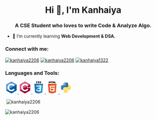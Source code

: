 <h1 align="center">Hi 👋, I'm Kanhaiya</h1>
<h3 align="center">A CSE Student who loves to write Code & Analyze Algo.</h3>

- 🌱 I’m currently learning **Web Development & DSA.**

<h3 align="left">Connect with me:</h3>
<p align="left">
<a href="https://twitter.com/kanhaiya2206" target="blank"><img align="center" src="https://raw.githubusercontent.com/rahuldkjain/github-profile-readme-generator/master/src/images/icons/Social/twitter.svg" alt="kanhaiya2206" height="30" width="40" /></a>
<a href="https://www.codechef.com/users/kanhaiya2201" target="blank"><img align="center" src="https://cdn.jsdelivr.net/npm/simple-icons@3.1.0/icons/codechef.svg" alt="kanhaiya2206" height="30" width="40" /></a>
<a href="https://www.hackerrank.com/kanhaiya1322" target="blank"><img align="center" src="https://raw.githubusercontent.com/rahuldkjain/github-profile-readme-generator/master/src/images/icons/Social/hackerrank.svg" alt="kanhaiya1322" height="30" width="40" /></a>
</p>

<h3 align="left">Languages and Tools:</h3>
<p align="left"> <a href="https://www.cprogramming.com/" target="_blank"> <img src="https://raw.githubusercontent.com/devicons/devicon/master/icons/c/c-original.svg" alt="c" width="40" height="40"/> </a> <a href="https://www.w3schools.com/cpp/" target="_blank"> <img src="https://raw.githubusercontent.com/devicons/devicon/master/icons/cplusplus/cplusplus-original.svg" alt="cplusplus" width="40" height="40"/> </a> <a href="https://www.w3schools.com/css/" target="_blank"> <img src="https://raw.githubusercontent.com/devicons/devicon/master/icons/css3/css3-original-wordmark.svg" alt="css3" width="40" height="40"/> </a> <a href="https://www.w3.org/html/" target="_blank"> <img src="https://raw.githubusercontent.com/devicons/devicon/master/icons/html5/html5-original-wordmark.svg" alt="html5" width="40" height="40"/> </a> <a href="https://www.python.org" target="_blank"> <img src="https://raw.githubusercontent.com/devicons/devicon/master/icons/python/python-original.svg" alt="python" width="40" height="40"/> </a> </p>

<p>&nbsp;<img align="center" src="https://github-readme-stats.vercel.app/api?username=kanhaiya2206&show_icons=true&locale=en" alt="kanhaiya2206" /></p>

<p><img align="center" src="https://github-readme-streak-stats.herokuapp.com/?user=kanhaiya2206&" alt="kanhaiya2206" /></p>

